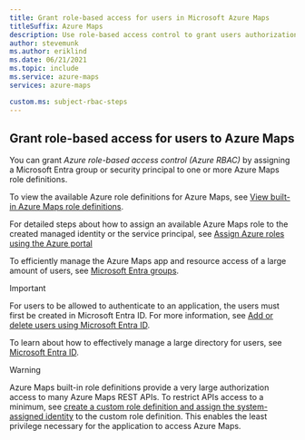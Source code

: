 ```yaml
---
title: Grant role-based access for users in Microsoft Azure Maps
titleSuffix: Azure Maps
description: Use role-based access control to grant users authorization to Azure Maps
author: stevemunk
ms.author: eriklind
ms.date: 06/21/2021
ms.topic: include
ms.service: azure-maps
services: azure-maps

custom.ms: subject-rbac-steps
---
```


## Grant role-based access for users to Azure Maps

You can grant *Azure role-based access control (Azure RBAC)* by assigning a Microsoft Entra group or security principal to one or more Azure Maps role definitions.

To view the available Azure role definitions for Azure Maps, see [View built-in Azure Maps role definitions](../how-to-manage-authentication.md#view-built-in-azure-maps-role-definitions).

For detailed steps about how to assign an available Azure Maps role to the created managed identity or the service principal, see [Assign Azure roles using the Azure portal](/azure/role-based-access-control/role-assignments-portal)

To efficiently manage the Azure Maps app and resource access of a large amount of users, see [Microsoft Entra groups](../../active-directory/fundamentals/active-directory-manage-groups.md).

>[!IMPORTANT]
>For users to be allowed to authenticate to an application, the users must first be created in Microsoft Entra ID. For more information, see [Add or delete users using Microsoft Entra ID](../../active-directory/fundamentals/add-users-azure-active-directory.md).

To learn about how to effectively manage a large directory for users, see [Microsoft Entra ID](../../active-directory/fundamentals/index.yml).

> [!WARNING]
> Azure Maps built-in role definitions provide a very large authorization access to many Azure Maps REST APIs. To restrict APIs access to a minimum, see [create a custom role definition and assign the system-assigned identity](../../role-based-access-control/custom-roles.md) to the custom role definition. This enables the least privilege necessary for the application to access Azure Maps.
